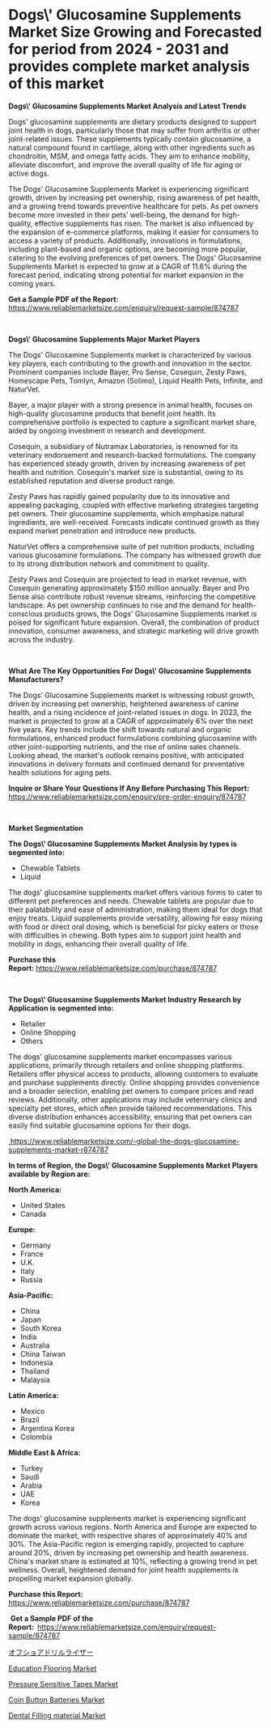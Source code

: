<p><h1>Dogs\' Glucosamine Supplements Market Size Growing and Forecasted for period from 2024 - 2031 and provides complete market analysis of this market</h1></p><p><strong>Dogs\' Glucosamine Supplements Market Analysis and Latest Trends</strong></p>
<p><p>Dogs' glucosamine supplements are dietary products designed to support joint health in dogs, particularly those that may suffer from arthritis or other joint-related issues. These supplements typically contain glucosamine, a natural compound found in cartilage, along with other ingredients such as chondroitin, MSM, and omega fatty acids. They aim to enhance mobility, alleviate discomfort, and improve the overall quality of life for aging or active dogs.</p><p>The Dogs' Glucosamine Supplements Market is experiencing significant growth, driven by increasing pet ownership, rising awareness of pet health, and a growing trend towards preventive healthcare for pets. As pet owners become more invested in their pets’ well-being, the demand for high-quality, effective supplements has risen. The market is also influenced by the expansion of e-commerce platforms, making it easier for consumers to access a variety of products. Additionally, innovations in formulations, including plant-based and organic options, are becoming more popular, catering to the evolving preferences of pet owners. The Dogs' Glucosamine Supplements Market is expected to grow at a CAGR of 11.6% during the forecast period, indicating strong potential for market expansion in the coming years.</p></p>
<p><strong>Get a Sample PDF of the Report:&nbsp;</strong> <a href="https://www.reliablemarketsize.com/enquiry/request-sample/874787">https://www.reliablemarketsize.com/enquiry/request-sample/874787</a></p>
<p>&nbsp;</p>
<p><strong>Dogs\' Glucosamine Supplements Major Market Players</strong></p>
<p><p>The Dogs' Glucosamine Supplements market is characterized by various key players, each contributing to the growth and innovation in the sector. Prominent companies include Bayer, Pro Sense, Cosequin, Zesty Paws, Homescape Pets, Tomlyn, Amazon (Solimo), Liquid Health Pets, Infinite, and NaturVet.</p><p>Bayer, a major player with a strong presence in animal health, focuses on high-quality glucosamine products that benefit joint health. Its comprehensive portfolio is expected to capture a significant market share, aided by ongoing investment in research and development.</p><p>Cosequin, a subsidiary of Nutramax Laboratories, is renowned for its veterinary endorsement and research-backed formulations. The company has experienced steady growth, driven by increasing awareness of pet health and nutrition. Cosequin's market size is substantial, owing to its established reputation and diverse product range.</p><p>Zesty Paws has rapidly gained popularity due to its innovative and appealing packaging, coupled with effective marketing strategies targeting pet owners. Their glucosamine supplements, which emphasize natural ingredients, are well-received. Forecasts indicate continued growth as they expand market penetration and introduce new products.</p><p>NaturVet offers a comprehensive suite of pet nutrition products, including various glucosamine formulations. The company has witnessed growth due to its strong distribution network and commitment to quality. </p><p>Zesty Paws and Cosequin are projected to lead in market revenue, with Cosequin generating approximately $150 million annually. Bayer and Pro Sense also contribute robust revenue streams, reinforcing the competitive landscape. As pet ownership continues to rise and the demand for health-conscious products grows, the Dogs' Glucosamine Supplements market is poised for significant future expansion. Overall, the combination of product innovation, consumer awareness, and strategic marketing will drive growth across the industry.</p></p>
<p>&nbsp;</p>
<p><strong>What Are The Key Opportunities For Dogs\' Glucosamine Supplements Manufacturers?</strong></p>
<p><p>The Dogs’ Glucosamine Supplements market is witnessing robust growth, driven by increasing pet ownership, heightened awareness of canine health, and a rising incidence of joint-related issues in dogs. In 2023, the market is projected to grow at a CAGR of approximately 6% over the next five years. Key trends include the shift towards natural and organic formulations, enhanced product formulations combining glucosamine with other joint-supporting nutrients, and the rise of online sales channels. Looking ahead, the market's outlook remains positive, with anticipated innovations in delivery formats and continued demand for preventative health solutions for aging pets.</p></p>
<p><strong>Inquire or Share Your Questions If Any Before Purchasing This Report:</strong> <a href="https://www.reliablemarketsize.com/enquiry/pre-order-enquiry/874787">https://www.reliablemarketsize.com/enquiry/pre-order-enquiry/874787</a></p>
<p>&nbsp;</p>
<p><strong>Market Segmentation</strong></p>
<p><strong>The Dogs\' Glucosamine Supplements Market Analysis by types is segmented into:</strong></p>
<p><ul><li>Chewable Tablets</li><li>Liquid</li></ul></p>
<p><p>The dogs' glucosamine supplements market offers various forms to cater to different pet preferences and needs. Chewable tablets are popular due to their palatability and ease of administration, making them ideal for dogs that enjoy treats. Liquid supplements provide versatility, allowing for easy mixing with food or direct oral dosing, which is beneficial for picky eaters or those with difficulties in chewing. Both types aim to support joint health and mobility in dogs, enhancing their overall quality of life.</p></p>
<p><strong>Purchase this Report:&nbsp;</strong><a href="https://www.reliablemarketsize.com/purchase/874787">https://www.reliablemarketsize.com/purchase/874787</a></p>
<p>&nbsp;</p>
<p><strong>The Dogs\' Glucosamine Supplements Market Industry Research by Application is segmented into:</strong></p>
<p><ul><li>Retailer</li><li>Online Shopping</li><li>Others</li></ul></p>
<p><p>The dogs' glucosamine supplements market encompasses various applications, primarily through retailers and online shopping platforms. Retailers offer physical access to products, allowing customers to evaluate and purchase supplements directly. Online shopping provides convenience and a broader selection, enabling pet owners to compare prices and read reviews. Additionally, other applications may include veterinary clinics and specialty pet stores, which often provide tailored recommendations. This diverse distribution enhances accessibility, ensuring that pet owners can easily find suitable glucosamine options for their dogs.</p></p>
<p><a href="https://www.reliablemarketsize.com/-global-the-dogs-glucosamine-supplements-market-r874787">&nbsp;https://www.reliablemarketsize.com/-global-the-dogs-glucosamine-supplements-market-r874787</a></p>
<p><strong>In terms of Region, the Dogs\' Glucosamine Supplements Market Players available by Region are:</strong></p>
<p>
    <p> <strong> North America: </strong>
        <ul>
            <li>United States</li>
            <li>Canada</li>
        </ul>
        </p> 
    <p> <strong> Europe: </strong>
        <ul>
            <li>Germany</li>
            <li>France</li>
            <li>U.K.</li>
            <li>Italy</li>
            <li>Russia</li>
        </ul>
        </p> 
    <p> <strong> Asia-Pacific: </strong>
        <ul>
            <li>China</li>
            <li>Japan</li>
            <li>South Korea</li>
            <li>India</li>
            <li>Australia</li>
            <li>China Taiwan</li>
            <li>Indonesia</li>
            <li>Thailand</li>
            <li>Malaysia</li>
        </ul>
        </p> 
    <p> <strong> Latin America: </strong>
        <ul>
            <li>Mexico</li>
            <li>Brazil</li>
            <li>Argentina Korea</li>
            <li>Colombia</li>
        </ul>
        </p> 
    <p> <strong> Middle East & Africa: </strong>
        <ul>
            <li>Turkey</li>
            <li>Saudi</li>
            <li>Arabia</li>
            <li>UAE</li>
            <li>Korea</li>
        </ul>
    </p>
    </p>
<p><p>The dogs' glucosamine supplements market is experiencing significant growth across various regions. North America and Europe are expected to dominate the market, with respective shares of approximately 40% and 30%. The Asia-Pacific region is emerging rapidly, projected to capture around 20%, driven by increasing pet ownership and health awareness. China's market share is estimated at 10%, reflecting a growing trend in pet wellness. Overall, heightened demand for joint health supplements is propelling market expansion globally.</p></p>
<p><strong>Purchase this Report: </strong><a href="https://www.reliablemarketsize.com/purchase/874787">https://www.reliablemarketsize.com/purchase/874787</a></p>
<p>&nbsp;<strong>Get a Sample PDF of the Report:&nbsp;&nbsp;</strong><a href="https://www.reliablemarketsize.com/enquiry/request-sample/874787">https://www.reliablemarketsize.com/enquiry/request-sample/874787</a></p>
<p><strong></strong></p>
<p><p><a href="https://medium.com/@deonboer2023/offshore-drilling-riser-market-%E3%81%AF-%E3%82%B3%E3%82%B9%E3%83%88%E7%AE%A1%E7%90%86%E3%81%A8%E5%8A%B9%E7%8E%87%E5%90%91%E4%B8%8A%E3%82%92%E5%84%AA%E5%85%88%E3%81%97%E3%81%BE%E3%81%99-%E3%81%95%E3%82%89%E3%81%AB-%E5%A0%B1%E5%91%8A%E6%9B%B8%E3%81%AF%E5%B8%82%E5%A0%B4%E3%81%AE%E9%9C%80%E8%A6%81%E9%9D%A2%E3%81%A8%E4%BE%9B%E7%B5%A6%E9%9D%A2%E3%81%AE%E4%B8%A1%E6%96%B9%E3%82%92%E3%82%AB%E3%83%90%E3%83%BC%E3%81%97%E3%81%A6%E3%81%84%E3%81%BE%E3%81%99-offshore-c2a5afb72643">オフショアドリルライザー</a></p><p><a href="https://medium.com/@irwingibson2023/the-global-market-overview-of-the-education-flooring-market-provides-a-unique-perspective-on-the-df35a70a267c">Education Flooring Market</a></p><p><a href="https://issuu.com/reportprime-2/docs/pressure-sensitive-tapes-market-siz_af8eb74479ca18">Pressure Sensitive Tapes Market</a></p><p><a href="https://medium.com/@irwingibson2023/the-global-coin-button-batteries-market-is-projected-to-experience-an-annual-growth-rate-of-7-de1d8defe7a9">Coin Button Batteries Market</a></p><p><a href="https://www.linkedin.com/pulse/dental-filling-material-market-global-insights-regional-analysis-ai6ze?trackingId=LuDyTAnUSt%2ByasM6qDXT5A%3D%3D">Dental Filling material Market</a></p></p>